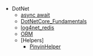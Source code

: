 * DotNet
  * [async await](async_await.md)
  * [DotNetCore_Fundamentals](DotNetCore_Fundamentals.md)
  * [log4net_redis](log4net_redis.md)
  * [ORM](ORM.md)
  * [Helpers]
    * [PinyinHelper](helpers/PinyinHelper.md)